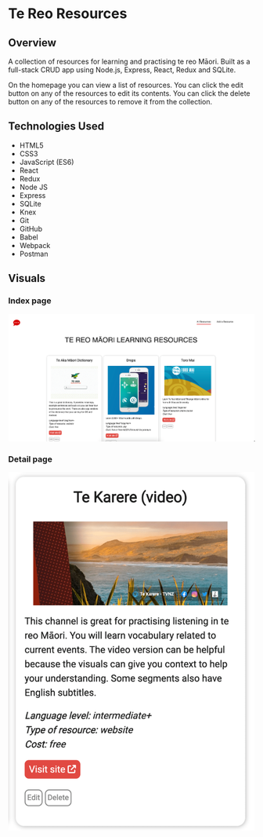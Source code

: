 # Te Reo Resources

## Overview

A collection of resources for learning and practising te reo Māori. Built as a full-stack CRUD app using Node.js, Express, React, Redux and SQLite.

On the homepage you can view a list of resources. You can click the edit button on any of the resources to edit its contents. You can click the delete button on any of the resources to remove it from the collection.

## Technologies Used

- HTML5
- CSS3
- JavaScript (ES6)
- React
- Redux
- Node JS
- Express
- SQLite
- Knex
- Git
- GitHub
- Babel
- Webpack
- Postman

## Visuals

### Index page

![Screenshot of app homepage](https://github.com/hannah-robinson/te-reo-resources-node-react/blob/main/server/public/images/screenshot-homepage.png)

### Detail page

![Screenshot from app detail page](https://github.com/hannah-robinson/te-reo-resources-node-react/blob/main/server/public/images/screenshot-detail.png)

